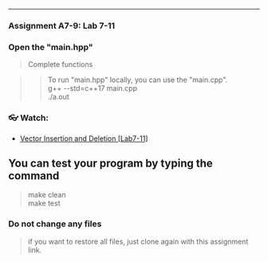 <!--
[A6-2] (https://prezi.com/p/edit/-xdwv8fik5xk/)

![A6-2](https://nimbus-screenshots.s3.amazonaws.com/s/ac06ba1edf608a5b180e7068287ef8c4.png) -->

---

### Assignment A7-9: Lab 7-11

### Open the "main.hpp"

> Complete functions

> > To run "main.hpp" locally, you can use the "main.cpp". <br>
> > g++ --std=c++17 main.cpp <br>
> > ./a.out

### 👓 Watch:

- [Vector Insertion and Deletion [Lab7-11]](https://youtu.be/bu4Ab1UN_m0)

## You can test your program by typing the command

> make clean <br>
> make test

### Do not change any files

> if you want to restore all files, just clone again with this assignment link.
